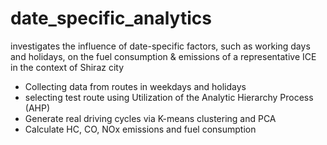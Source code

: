 # date_specific_analytics
investigates the influence of date-specific factors, such as working days and holidays, on the fuel consumption & emissions of a representative ICE in the context of Shiraz city
* Collecting data from routes in weekdays and holidays
* selecting test route using Utilization of the Analytic Hierarchy Process (AHP)
* Generate real driving cycles via K-means clustering and PCA
* Calculate HC, CO, NOx emissions and fuel consumption
